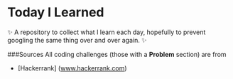 # Today I Learned

:sparkles: A repository to collect what I learn each day, hopefully to prevent googling the same thing over and over again. :sparkles:

###Sources
All coding challenges (those with a **Problem** section) are from
* [Hackerrank] (www.hackerrank.com)